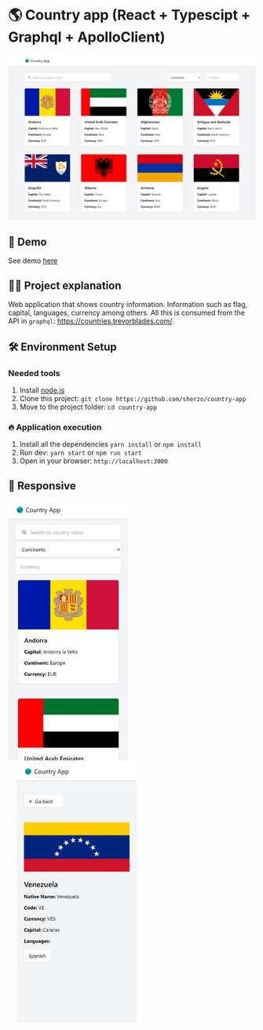 # 🌎 Country app (React + Typescipt + Graphql + ApolloClient)

 [![Home country app desktop capture](./docs/img/home-desktop-capture.png)](https://country-app-tan.vercel.app)

## 🚀 Demo

See demo [here](https://country-app-tan.vercel.app/)

## 👩‍💻 Project explanation

Web application that shows country information. Information such as flag, capital, languages, currency among others. All this is consumed from the API in `graphql`: <https://countries.trevorblades.com/>.

## 🛠️ Environment Setup

### Needed tools

1. Install [node.js](https://nodejs.org/)
2. Clone this project: `git clone https://github.com/sherzo/country-app`
3. Move to the project folder: `cd country-app`

### 🔥 Application execution

1. Install all the dependencies `yarn install` or `npm install`
2. Run dev: `yarn start` or `npm run start`
3. Open in your browser: `http://localhost:3000`

## 🤳 Responsive

<pre>
<div style="-webkit-column-count: 2; -moz-column-count: 2; column-count: 2;"><div style="display: inline-block;"><img src="./docs/img/home-mobile-capture.png" /></div>
  <div style="display: inline-block;"><img src="./docs/img/country-mobile-capture.png" /></div></div></pre>
